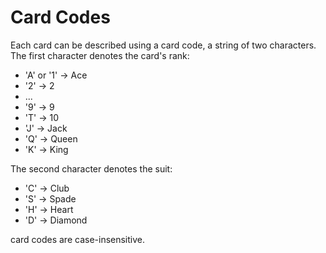 # Card Codes

Each card can be described using a card code, a string of two characters.
The first character denotes the card's rank:
- 'A' or '1' -> Ace
- '2' -> 2
- ...
- '9' -> 9
- 'T' -> 10
- 'J' -> Jack
- 'Q' -> Queen
- 'K' -> King

The second character denotes the suit:
- 'C' -> Club
- 'S' -> Spade
- 'H' -> Heart
- 'D' -> Diamond

card codes are case-insensitive.
